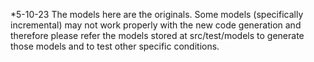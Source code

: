*5-10-23
The models here are the originals. Some models (specifically incremental) may not work properly with the new code generation and therefore please refer the models stored at src/test/models to generate those models and to test other specific conditions.